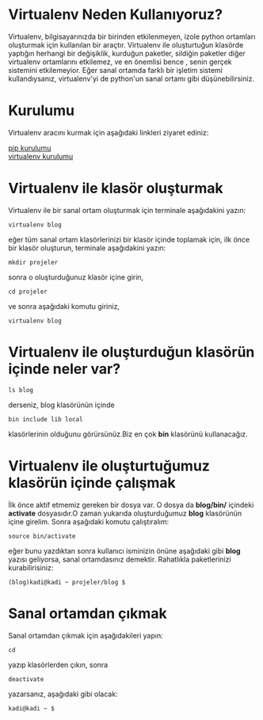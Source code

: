 # Virtualenv Neden Kullanıyoruz?
Virtualenv, bilgisayarınızda bir birinden etkilenmeyen, izole python ortamları
oluşturmak için kullanılan bir araçtır. Virtualenv ile oluşturtuğun klasörde
yaptığın herhangi bir değişiklik, kurduğun paketler, sildiğin paketler diğer
virtualenv ortamlarını etkilemez, ve en önemlisi bence , senin gerçek sistemini
etkilemeyior. Eğer sanal ortamda farklı bir işletim sistemi kullandıysanız,
virtualenv'yi de python'un sanal ortamı gibi düşünebilirsiniz.

# Kurulumu
Virtualenv aracını kurmak için aşağıdaki linkleri ziyaret ediniz:  

[pip kurulumu](http://pip.readthedocs.org/en/latest/installing.html#install-pip)  
[virtualenv kurulumu](http://virtualenv.readthedocs.org/en/latest/virtualenv.html)

# Virtualenv ile klasör oluşturmak
Virtualenv ile bir sanal ortam oluşturmak için terminale aşağıdakini yazın:

    virtualenv blog
eğer tüm sanal ortam klasörlerinizi bir klasör içinde toplamak için, ilk önce 
bir klasör oluşturun, terminale aşağıdakini yazın:

    mkdir projeler
sonra o oluşturduğunuz klasör içine girin,

    cd projeler
ve sonra aşağıdaki komutu giriniz,

    virtualenv blog
# Virtualenv ile oluşturduğun klasörün içinde neler var?
    ls blog
derseniz, blog klasörünün içinde

    bin include lib local
klasörlerinin olduğunu görürsünüz.Biz en çok **bin** klasörünü kullanacağız.

# Virtualenv ile oluşturtuğumuz klasörün içinde çalışmak
İlk önce aktif etmemiz gereken bir dosya var. O dosya da **blog/bin/** içindeki **activate** dosyasıdır.O zaman yukarıda oluşturduğumuz **blog** klasörünün içine girelim. Sonra aşağıdaki komutu çalıştıralım:

    source bin/activate
eğer bunu yazdıktan sonra kullanıcı isminizin önüne aşağıdaki gibi **blog** yazısı geliyorsa, sanal ortamdasınız demektir. Rahatlıkla paketlerinizi kurabilirisiniz:

    (blog)kadi@kadi ~ projeler/blog $

# Sanal ortamdan çıkmak
Sanal ortamdan çıkmak için aşağıdakileri yapın:

    cd
yazıp klasörlerden çıkın, sonra

    deactivate
yazarsanız, aşağıdaki gibi olacak:

    kadi@kadi ~ $
